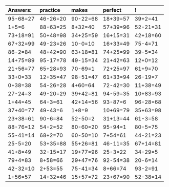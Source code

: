 | Answers: | practice | makes | perfect | ! |
| :--- | :--- | :--- | :--- | :--- |
| 95-68=27 | 46-26=20 | 90-22=68 | 18+39=57 | 39+2=41 | 
| 1+5=6 | 88-63=25 | 8+32=40 | 57+39=96 | 52-21=31 | 
| 73+18=91 | 50+48=98 | 34+25=59 | 16+15=31 | 42+18=60 | 
| 67+32=99 | 49-23=26 | 10-0=10 | 16+33=49 | 75-4=71 | 
| 86-2=84 | 48+42=90 | 63+18=81 | 74+25=99 | 39-5=34 | 
| 14+75=89 | 95-17=78 | 49-15=34 | 21+42=63 | 12+0=12 | 
| 21+56=77 | 65+28=93 | 70-69=1 | 72+25=97 | 61+9=70 | 
| 33+0=33 | 12+35=47 | 98-51=47 | 61+33=94 | 26-19=7 | 
| 0+38=38 | 54-26=28 | 4+60=64 | 72-42=30 | 11+38=49 | 
| 27-24=3 | 49-20=29 | 39+42=81 | 94-59=35 | 10+83=93 | 
| 1+44=45 | 64-3=61 | 42+14=56 | 93-87=6 | 96-28=68 | 
| 37+40=77 | 49-43=6 | 1+8=9 | 10+69=79 | 35+63=98 | 
| 23+38=61 | 90-6=84 | 52-50=2 | 31+13=44 | 61-3=58 | 
| 88-76=12 | 54-2=52 | 80-60=20 | 95-94=1 | 80-5=75 | 
| 55-41=14 | 68+2=70 | 60-50=10 | 7+54=61 | 44-21=23 | 
| 25-5=20 | 53+35=88 | 55+26=81 | 46-11=35 | 67+14=81 | 
| 41+8=49 | 32-15=17 | 19+77=96 | 25-3=22 | 34-29=5 | 
| 79+4=83 | 8+58=66 | 29+47=76 | 92-54=38 | 20-6=14 | 
| 42-32=10 | 2+53=55 | 75-41=34 | 8+66=74 | 93-2=91 | 
| 1+56=57 | 14+32=46 | 15+57=72 | 23+67=90 | 52-38=14 | 
